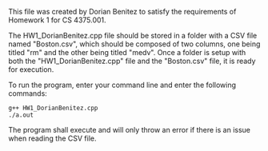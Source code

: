 This file was created by Dorian Benitez to satisfy the requirements of Homework 1 for CS 4375.001. 

The HW1_DorianBenitez.cpp file should be stored in a folder with a CSV file named "Boston.csv", which should be composed of two columns, one being titled "rm" and the other being titled "medv". Once a folder is setup with both the "HW1_DorianBenitez.cpp" file and the "Boston.csv" file, it is ready for execution. 

To run the program, enter your command line and enter the following commands:

	g++ HW1_DorianBenitez.cpp
	./a.out

The program shall execute and will only throw an error if there is an issue when reading the CSV file. 
